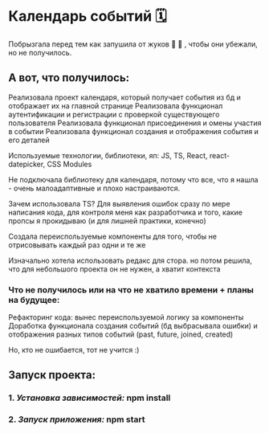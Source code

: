 # Календарь событий 🗓️

Побрызгала перед тем как запушила от жуков 🐞 🐛 , чтобы они убежали, но не получилось. 

## А вот, что получилось:

Реализовала проект календаря, который получает события из бд и отображает их на главной странице
Реализовала функционал аутентификации и регистрации с проверкой существующего пользователя
Реализовала функционал присоединения и омены участия в событии
Реализовала функционал создания и отображения события и его деталей

Используемые технологии, библиотеки, яп: JS, TS, React, react-datepicker, CSS Modules

Не подключала библиотеку для календаря, потому что все, что я нашла - очень малоадаптивные и плохо настраиваются.

Зачем использовала TS? Для выявления ошибок сразу по мере написания кода, для контроля меня как разработчика и того, какие пропсы я прокидываю (и для лишней практики, конечно)

Создала переиспользуемые компоненты для того, чтобы не отрисовывать каждый раз одни и те же 

Изначально хотела использовать редакс для стора. но потом решила, что для небольшого проекта он не нужен, а хватит контекста

### Что не получилось или на что не хватило времени + планы на будущее:

Рефакторинг кода: вынес переиспользуемой логику за компоненты
Доработка функционала создания событий (бд выбрасывала ошибки) и отображения разных типов событий (past, future, joined, created)


Но, кто не ошибается, тот не учится :)


## Запуск проекта:
### 1. *Установка зависимостей:* npm install
### 2. *Запуск приложения:* npm start
